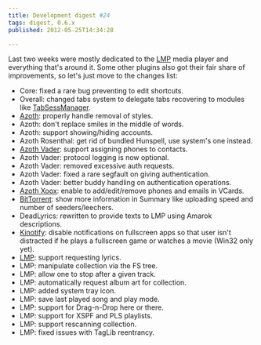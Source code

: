```yaml
---
title: Development digest #24
tags: digest, 0.6.x
published: 2012-05-25T14:34:28

---
```


Last two weeks were mostly dedicated to the [LMP](/plugins-lmp) media
player and everything that's around it. Some other plugins also got
their fair share of improvements, so let's just move to the changes
list:

- Core: fixed a rare bug preventing to edit shortcuts.
- Overall: changed tabs system to delegate tabs recovering to modules
  like [TabSessManager](/plugins-tabsessmanager).
- [Azoth](/plugins-azoth): properly handle removal of styles.
- Azoth: don't replace smiles in the middle of words.
- Azoth: support showing/hiding accounts.
- Azoth Rosenthal: get rid of bundled Hunspell, use system's
  one instead.
- [Azoth Vader](/plugins-azoth-vader): support assigning phones
  to contacts.
- Azoth Vader: protocol logging is now optional.
- Azoth Vader: removed excessive auth requests.
- Azoth Vader: fixed a rare segfault on giving authentication.
- Azoth Vader: better buddy handling on authentication operations.
- [Azoth Xoox](/plugins-azoth-xoox): enable to add/edit/remove phones
  and emails in VCards.
- [BitTorrent](/plugins-bittorrent): show more information in Summary
  like uploading speed and number of seeders/leechers.
- DeadLyrics: rewritten to provide texts to LMP using
  Amarok descriptions.
- [Kinotify](/plugins-kinotify): disable notifications on fullscreen
  apps so that user isn't distracted if he plays a fullscreen game or
  watches a movie (Win32 only yet).
- [LMP](/plugins-lmp): support requesting lyrics.
- LMP: manipulate collection via the FS tree.
- LMP: allow one to stop after a given track.
- LMP: automatically request album art for collection.
- LMP: added system tray icon.
- LMP: save last played song and play mode.
- LMP: support for Drag-n-Drop here or there.
- LMP: support for XSPF and PLS playlists.
- LMP: support rescanning collection.
- LMP: fixed issues with TagLib reentrancy.
